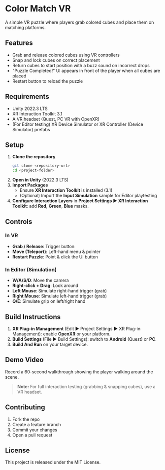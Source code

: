 # Color Match VR

A simple VR puzzle where players grab colored cubes and place them on matching platforms.

## Features
- Grab and release colored cubes using VR controllers
- Snap and lock cubes on correct placement
- Return cubes to start position with a buzz sound on incorrect drops
- "Puzzle Completed!" UI appears in front of the player when all cubes are placed
- Restart button to reload the puzzle

## Requirements
- Unity 2022.3 LTS
- XR Interaction Toolkit 3.1
- A VR headset (Quest, PC VR with OpenXR)
- (For Editor testing) XR Device Simulator or XR Controller (Device Simulator) prefabs

## Setup
1. **Clone the repository**  
   ```bash
   git clone <repository-url>
   cd <project-folder>
   ```
2. **Open in Unity** (2022.3 LTS)  
3. **Import Packages**  
   - Ensure **XR Interaction Toolkit** is installed (3.1)  
   - (Optional) Import the **Input Simulation** sample for Editor playtesting  
4. **Configure Interaction Layers** in **Project Settings ▶ XR Interaction Toolkit**: add **Red**, **Green**, **Blue** masks.

## Controls

### In VR
- **Grab / Release**: Trigger button  
- **Move (Teleport)**: Left-hand menu & pointer  
- **Restart Puzzle**: Point & click the UI button  

### In Editor (Simulation)
- **W/A/S/D**: Move the camera  
- **Right-click + Drag**: Look around  
- **Left Mouse**: Simulate right-hand trigger (grab)  
- **Right Mouse**: Simulate left-hand trigger (grab)  
- **Q/E**: Simulate grip on left/right hand  

## Build Instructions
1. **XR Plug-in Management** (Edit ▶ Project Settings ▶ XR Plug-in Management): enable **OpenXR** or your platform.  
2. **Build Settings** (File ▶ Build Settings): switch to **Android** (Quest) or **PC**.  
3. **Build And Run** on your target device.

## Demo Video
Record a 60-second walkthrough showing the player walking around the scene.  
> **Note:** For full interaction testing (grabbing & snapping cubes), use a VR headset.

## Contributing
1. Fork the repo  
2. Create a feature branch  
3. Commit your changes  
4. Open a pull request  

## License
This project is released under the MIT License.
